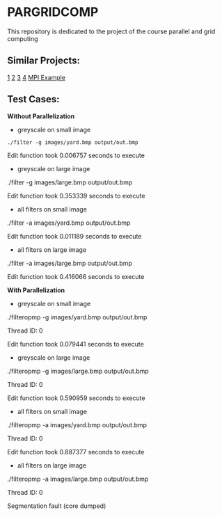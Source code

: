 # PARGRIDCOMP
This repository is dedicated to the project of the course parallel and grid computing

## Similar Projects: 
[1](https://github.com/szkocot/Laplacian-image-filtering-with-OpenMP-and-MPI-hybrid)
[2](https://github.com/angegonzalez/PC-Image-Filtering)
[3](https://github.com/a-gavriel/OpenMPI-filter/blob/master/src/main.c)
[4](https://github.com/hsouri/OpenMP-Filter)
[MPI Example](https://github.com/BogdanMarghescu/Image-Filtering-using-MPI/blob/main/image_filtering.c)


## Test Cases:


**Without Parallelization**

- greyscale on small image

`./filter -g images/yard.bmp output/out.bmp`

Edit function took 0.006757 seconds to execute 

- greyscale on large image

./filter -g images/large.bmp output/out.bmp

Edit function took 0.353339 seconds to execute 

- all filters on small image

./filter -a images/yard.bmp output/out.bmp

Edit function took 0.011189 seconds to execute 

- all filters on large image

./filter -a images/large.bmp output/out.bmp

Edit function took 0.416066 seconds to execute




**With Parallelization**

- greyscale on small image

./filteropmp -g images/yard.bmp output/out.bmp

Thread ID: 0

Edit function took 0.079441 seconds to execute 

- greyscale on large image

./filteropmp -g images/large.bmp output/out.bmp

Thread ID: 0

Edit function took 0.590959 seconds to execute 

- all filters on small image

./filteropmp -a images/yard.bmp output/out.bmp

Thread ID: 0

Edit function took 0.887377 seconds to execute 

- all filters on large image

./filteropmp -a images/large.bmp output/out.bmp

Thread ID: 0

Segmentation fault (core dumped)
